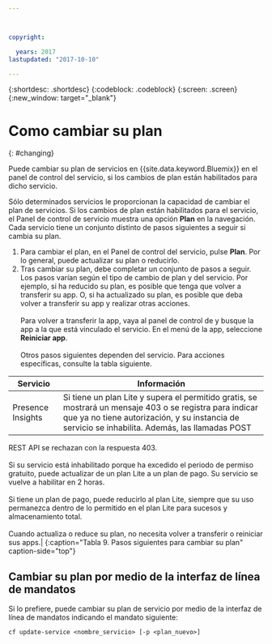 ```yaml
---



copyright:

  years: 2017
lastupdated: "2017-10-10"

---
```


{:shortdesc: .shortdesc}
{:codeblock: .codeblock}
{:screen: .screen}
{:new_window: target="_blank"}

# Como cambiar su plan
{: #changing}

Puede cambiar su plan de servicios en {{site.data.keyword.Bluemix}} en el panel de control del servicio, si los cambios de plan están habilitados para dicho servicio.

Sólo determinados servicios le proporcionan la capacidad de cambiar el plan de servicios. Si los cambios de plan están habilitados para el servicio, el Panel de control de servicio muestra una opción **Plan** en la navegación. Cada servicio tiene un conjunto distinto de pasos siguientes a seguir
si cambia su plan.

1. Para cambiar el plan, en el Panel de control del servicio, pulse **Plan**. Por lo general, puede actualizar su plan o reducirlo.
2. Tras cambiar su plan, debe completar un conjunto de pasos a seguir. Los pasos varían según el tipo de cambio
de plan y del servicio. Por ejemplo, si ha reducido su plan, es posible que tenga que volver a transferir su app. O, si ha actualizado su plan, es posible que deba volver a transferir su app y realizar otras acciones.<br/><br/>Para volver a transferir la app, vaya al panel de control de y busque la app a la que está vinculado el servicio. En el menú de la app, seleccione **Reiniciar app**.<br/><br/>Otros pasos siguientes dependen del servicio. Para acciones específicas, consulte la tabla siguiente.

|Servicio |	Información|
|--------|-------------|
|Presence Insights 	|Si tiene un plan Lite y supera el permitido gratis, se mostrará un mensaje 403 o se registra para indicar que ya no tiene autorización, y su instancia de servicio se inhabilita. Además, las llamadas POST
REST API se rechazan con la respuesta 403.<br/><br/>Si su servicio está inhabilitado porque ha excedido el periodo de permiso gratuito, puede actualizar de un plan Lite a un plan de pago. Su servicio se vuelve a habilitar en 2 horas.<br/><br/>Si tiene un plan de pago, puede reducirlo al plan Lite, siempre que su uso permanezca dentro de lo permitido en el
plan Lite para sucesos y almacenamiento total.<br/><br/>Cuando actualiza o reduce su plan, no necesita volver a transferir o reiniciar sus apps.|
{:caption="Tabla 9. Pasos siguientes para cambiar su plan" caption-side="top"}

## Cambiar su plan por medio de la interfaz de línea de mandatos

Si lo prefiere, puede cambiar su plan de servicio por medio de la interfaz de línea de mandatos indicando el mandato siguiente:
```
cf update-service <nombre_servicio> [-p <plan_nuevo>]
```
